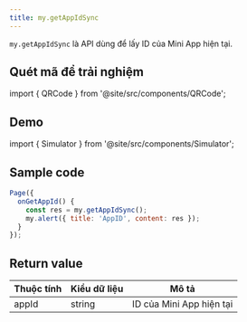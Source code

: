 ```yaml
---
title: my.getAppIdSync
---
```


`my.getAppIdSync` là API dùng để lấy ID của Mini App hiện tại.

## Quét mã để trải nghiệm

import { QRCode } from '@site/src/components/QRCode';

<QRCode page="pages/api/get-app-id/index" />

## Demo

import { Simulator } from '@site/src/components/Simulator';

<Simulator page="pages/api/get-app-id/index" />

## Sample code

```js
Page({
  onGetAppId() {
    const res = my.getAppIdSync();
    my.alert({ title: 'AppID', content: res });
  }
});
```

## Return value

| Thuộc tính | Kiểu dữ liệu | Mô tả                    |
| ---------- | ------------ | ------------------------ |
| appId      | string       | ID của Mini App hiện tại |
